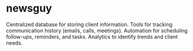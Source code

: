 # newsguy
Centralized database for storing client information. Tools for tracking communication history (emails, calls, meetings). Automation for scheduling follow-ups, reminders, and tasks. Analytics to identify trends and client needs.
